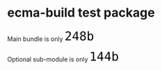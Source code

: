 # ecma-build test package

Main bundle is only
<picture style="display: inline-block">
  <source media="(prefers-color-scheme: dark)" srcset="./reports/main-dark.svg">
  <img src="./reports/main-light.svg">
</picture>

Optional sub-module is only 
<picture style="display: inline-block">
  <source media="(prefers-color-scheme: dark)" srcset="./reports/submodule-dark.svg">
  <img src="./reports/submodule-light.svg">
</picture>
